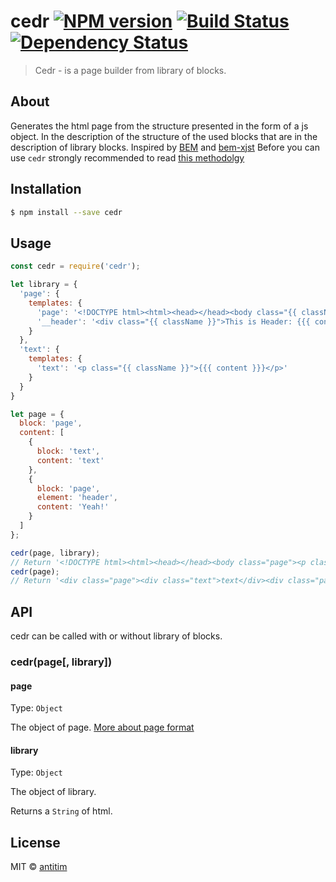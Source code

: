 # cedr [![NPM version][npm-image]][npm-url] [![Build Status][travis-image]][travis-url] [![Dependency Status][daviddm-image]][daviddm-url]

> Cedr - is a page builder from library of blocks.

## About

Generates the html page from the structure presented in the form of a js object. 
In the description of the structure of the used blocks that are in the description of library blocks.
Inspired by [BEM](https://en.bem.info/) and [bem-xjst](https://github.com/bem/bem-xjst)
Before you can use `cedr` strongly recommended to read [this methodolgy](https://en.bem.info/methodology/quick-start/)

## Installation

```sh
$ npm install --save cedr
```

## Usage

```js
const cedr = require('cedr');

let library = {
  'page': {
    templates: {
      'page': '<!DOCTYPE html><html><head></head><body class="{{ className }}">{{{ content }}}</body></html>',
      '__header': '<div class="{{ className }}">This is Header: {{{ content }}}</div>'
    }
  },
  'text': {
    templates: {
      'text': '<p class="{{ className }}">{{{ content }}}</p>'
    }
  }
}

let page = {
  block: 'page',
  content: [
    {
      block: 'text',
      content: 'text'
    },
    {
      block: 'page',
      element: 'header',
      content: 'Yeah!'
    }
  ]
};

cedr(page, library); 
// Return '<!DOCTYPE html><html><head></head><body class="page"><p class="text">text</p><div class="page__header">This is Header: Yeah!</div></body></html>'
cedr(page); 
// Return '<div class="page"><div class="text">text</div><div class="page__header">Yeah!</div></div>'

```
## API
cedr can be called with or without library of blocks.

### cedr(page[, library])

#### page
Type: `Object`

The object of page. [More about page format](docs/page.md)

#### library
Type: `Object`

The object of library.

Returns a `String` of html.


## License

MIT © [antitim](http://vk.com/antitim)


[npm-image]: https://badge.fury.io/js/cedr.svg
[npm-url]: https://npmjs.org/package/cedr
[travis-image]: https://travis-ci.org/antitim/cedr.svg?branch=master
[travis-url]: https://travis-ci.org/antitim/cedr
[daviddm-image]: https://david-dm.org/antitim/cedr.svg?theme=shields.io
[daviddm-url]: https://david-dm.org/antitim/cedr
